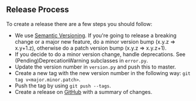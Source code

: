 ## Release Process ##
To create a release there are a few steps you should follow:
- We use [Semantic Versioning](https://semver.org/). If you're going to release a breaking change or a major new feature, do a minor version bump (x.y.z => x.y+1.z), otherwise do a patch version bump (x.y.z => x.y.z+1).
- If you decide to do a minor version change, handle deprecations. See (Pending)DeprecationWarning subclasses in `error.py`.
- Update the version number in `version.py` and push this to master.
- Create a new tag with the new version number in the following way: `git tag v<major.minor.patch>`.
- Push the tag by using `git push --tags`.
- Create a release on [GitHub](https://github.com/mollie/mollie-api-python/releases/new) with a summary of changes.
